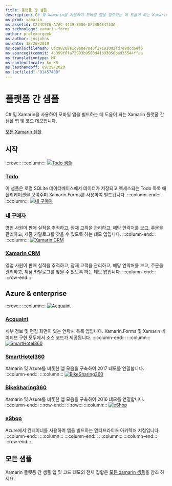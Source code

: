 ```yaml
---
title: 플랫폼 간 샘플
description: C# 및 Xamarin을 사용하여 모바일 앱을 빌드하는 데 도움이 되는 Xamarin 플랫폼 간 샘플 앱 및 코드 데모입니다.
ms.prod: xamarin
ms.assetid: C234C9C6-A7AC-4439-B086-DF34B4E4753A
ms.technology: xamarin-forms
author: profexorgeek
ms.author: jusjohns
ms.date: 12/26/2019
ms.openlocfilehash: 0bca8208e1c9a0e78e3f17192002fd7e9dcd6ef6
ms.sourcegitcommit: 4e399f6fa72993b9580d41b93050be935544ffaa
ms.translationtype: MT
ms.contentlocale: ko-KR
ms.lasthandoff: 09/29/2020
ms.locfileid: "91457408"
---
```

# <a name="cross-platform-samples"></a>플랫폼 간 샘플

C# 및 Xamarin을 사용하여 모바일 앱을 빌드하는 데 도움이 되는 Xamarin 플랫폼 간 샘플 앱 및 코드 데모입니다.

[모든 Xamarin 샘플](/samples/browse/?products=xamarin)

## <a name="get-started"></a>시작

:::row:::
    :::column:::
[![Todo 샘플](images/todo.png)](/samples/xamarin/xamarin-forms-samples/todo/)

### <a name="todo"></a>[Todo](/samples/xamarin/xamarin-forms-samples/todo/)

이 샘플은 로컬 SQLite 데이터베이스에서 데이터가 저장되고 액세스되는 Todo 목록 애플리케이션을 보여주며 Xamarin.Forms를 사용하여 빌드됩니다.
    :::column-end:::
    :::column:::
[![내 구매자](images/myshoppe.png)](https://github.com/xamarinhq/app-myshoppe)

### <a name="my-shoppe"></a>[내 구매자](https://github.com/xamarinhq/app-myshoppe)

영업 사원이 판매 실적을 추적하고, 잠재 고객을 관리하고, 해당 연락처를 보고, 주문을 관리하고, 제품 카탈로그를 찾을 수 있도록 하는 데모 앱입니다.
    :::column-end:::
    :::column:::
[![Xamarin CRM](images/crm.png)](https://github.com/xamarin/app-crm)

### <a name="xamarin-crm"></a>[Xamarin CRM](https://github.com/xamarin/app-crm)

영업 사원이 판매 실적을 추적하고, 잠재 고객을 관리하고, 해당 연락처를 보고, 주문을 관리하고, 제품 카탈로그를 찾을 수 있도록 하는 데모 앱입니다.
    :::column-end:::
:::row-end:::

## <a name="azure--enterprise"></a>Azure & enterprise

:::row:::
    :::column:::
[![Acquaint](images/acquaint.jpg)](https://github.com/xamarinhq/app-acquaint/)

### <a name="acquaint"></a>[Acquaint](https://github.com/xamarinhq/app-acquaint/)

세부 정보 및 편집 화면이 있는 연락처 목록 앱입니다. Xamarin.Forms 및 Xamarin 네이티브 구현 모두에서 소스 코드가 제공됩니다.
    :::column-end:::
    :::column:::
[![SmartHotel360](images/smarthotel360.png)](https://github.com/Microsoft/SmartHotel360-mobile-desktop-apps)

### <a name="smarthotel360"></a>[SmartHotel360](https://github.com/Microsoft/SmartHotel360-mobile-desktop-apps)

Xamarin 및 Azure를 비롯한 앱 모음을 구축하여 2017 데모를 연결합니다.
    :::column-end:::
    :::column:::
[![BikeSharing360](images/bikesharing360.png)](https://github.com/Microsoft/BikeSharing360_MobileApps)

### <a name="bikesharing360"></a>[BikeSharing360](https://github.com/Microsoft/BikeSharing360_MobileApps)

Xamarin 및 Azure를 비롯한 앱 모음을 구축하여 2016 데모를 연결합니다.
    :::column-end:::
:::row-end:::
:::row:::
    :::column:::
[![eShop](images/eshop.png)](https://github.com/dotnet-architecture/eShopOnContainers/tree/dev/src/Mobile)

### <a name="eshop"></a>[eShop](https://github.com/dotnet-architecture/eShopOnContainers/tree/dev/src/Mobile)

Azure에서 컨테이너를 사용하여 앱을 빌드하는 엔터프라이즈 아키텍처 지침입니다.
    :::column-end:::
    :::column:::
    :::column-end:::
    :::column:::
    :::column-end:::
:::row-end:::

## <a name="all-samples"></a>모든 샘플

Xamarin 플랫폼 간 샘플 앱 및 코드 데모의 전체 집합은 [모든 xamarin 샘플](/samples/browse/?products=xamarin)을 참조 하세요.
